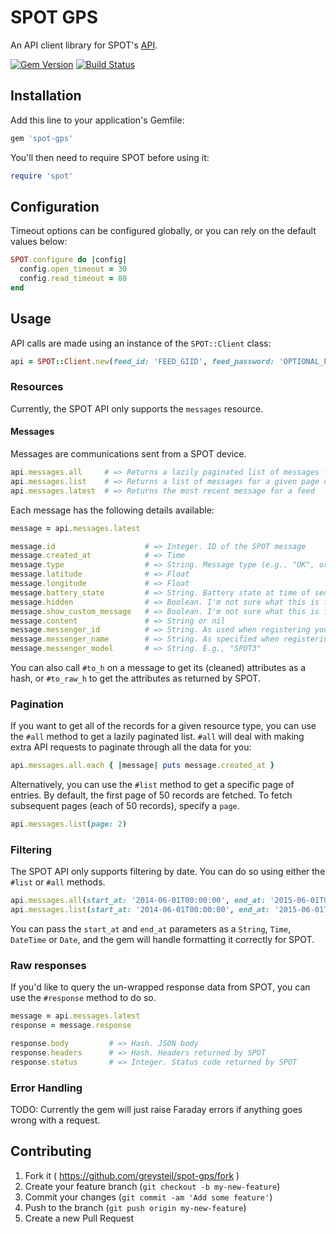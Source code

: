 # SPOT GPS

An API client library for SPOT's [API](http://faq.findmespot.com/index.php?action=showEntry&data=69).

[![Gem Version](https://badge.fury.io/rb/spot-gps.svg)](http://badge.fury.io/rb/spot-gps)
[![Build Status](https://travis-ci.org/greysteil/spot-gps.svg?branch=master)](https://travis-ci.org/greysteil/spot-gps)

## Installation

Add this line to your application's Gemfile:

```ruby
gem 'spot-gps'
```

You'll then need to require SPOT before using it:

```ruby
require 'spot'
```

## Configuration

Timeout options can be configured globally, or you can rely on the default
values below:

```ruby
SPOT.configure do |config|
  config.open_timeout = 30
  config.read_timeout = 80
end
```

## Usage

API calls are made using an instance of the `SPOT::Client` class:

```ruby
api = SPOT::Client.new(feed_id: 'FEED_GIID', feed_password: 'OPTIONAL_PASSWORD')
```

### Resources

Currently, the SPOT API only supports the `messages` resource.

#### Messages

Messages are communications sent from a SPOT device.

```ruby
api.messages.all     # => Returns a lazily paginated list of messages for a feed
api.messages.list    # => Returns a list of messages for a given page of a feed
api.messages.latest  # => Returns the most recent message for a feed
```

Each message has the following details available:

```ruby
message = api.messages.latest

message.id                    # => Integer. ID of the SPOT message
message.created_at            # => Time
message.type                  # => String. Message type (e.g., "OK", or "HELP")
message.latitude              # => Float
message.longitude             # => Float
message.battery_state         # => String. Battery state at time of sending (e.g., "GOOD")
message.hidden                # => Boolean. I'm not sure what this is for...
message.show_custom_message   # => Boolean. I'm not sure what this is for...
message.content               # => String or nil
message.messenger_id          # => String. As used when registering your SPOT
message.messenger_name        # => String. As specified when registering your SPOT
message.messenger_model       # => String. E.g., "SPOT3"
```

You can also call `#to_h` on a message to get its (cleaned) attributes as a
hash, or `#to_raw_h` to get the attributes as returned by SPOT.

### Pagination

If you want to get all of the records for a given resource type, you can use the
`#all` method to get a lazily paginated list. `#all` will deal with making extra
API requests to paginate through all the data for you:

```ruby
api.messages.all.each { |message| puts message.created_at }
```

Alternatively, you can use the `#list` method to get a specific page of entries.
By default, the first page of 50 records are fetched. To fetch subsequent pages
(each of 50 records), specify a `page`.

```ruby
api.messages.list(page: 2)
```

### Filtering

The SPOT API only supports filtering by date. You can do so using either the
`#list` or `#all` methods.

```ruby
api.messages.all(start_at: '2014-06-01T00:00:00', end_at: '2015-06-01T00:00:00')
api.messages.list(start_at: '2014-06-01T00:00:00', end_at: '2015-06-01T00:00:00')
```

You can pass the `start_at` and `end_at` parameters as a `String`, `Time`,
`DateTime` or `Date`, and the gem will handle formatting it correctly for SPOT.

### Raw responses

If you'd like to query the un-wrapped response data from SPOT, you can use the
`#response` method to do so.

```ruby
message = api.messages.latest
response = message.response

response.body         # => Hash. JSON body
response.headers      # => Hash. Headers returned by SPOT
response.status       # => Integer. Status code returned by SPOT
```

### Error Handling

TODO: Currently the gem will just raise Faraday errors if anything goes wrong
with a request.


## Contributing

1. Fork it ( https://github.com/greysteil/spot-gps/fork )
2. Create your feature branch (`git checkout -b my-new-feature`)
3. Commit your changes (`git commit -am 'Add some feature'`)
4. Push to the branch (`git push origin my-new-feature`)
5. Create a new Pull Request
